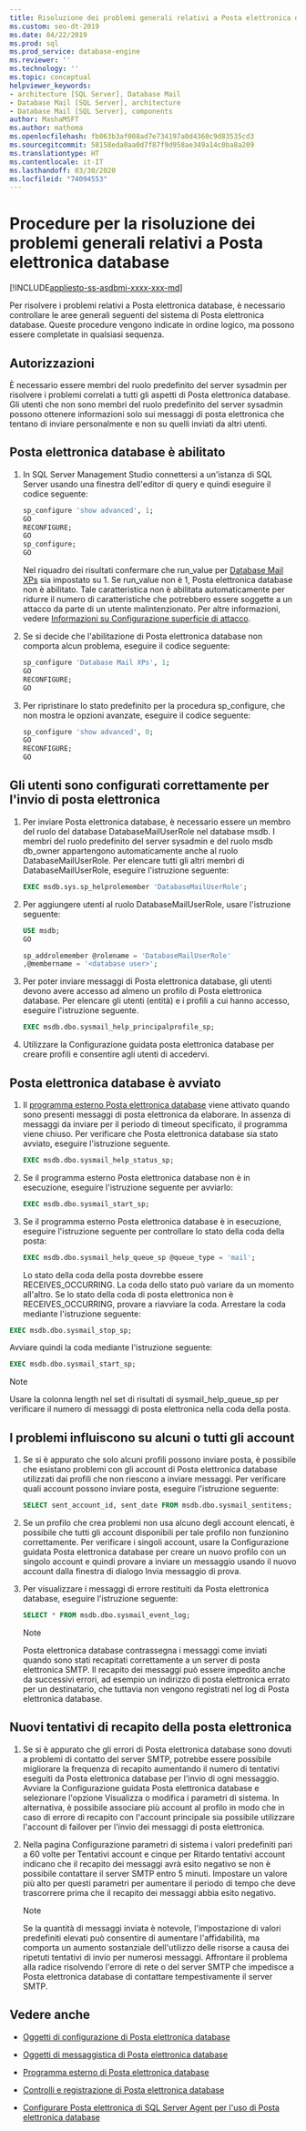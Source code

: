 ```yaml
---
title: Risoluzione dei problemi generali relativi a Posta elettronica database
ms.custom: seo-dt-2019
ms.date: 04/22/2019
ms.prod: sql
ms.prod_service: database-engine
ms.reviewer: ''
ms.technology: ''
ms.topic: conceptual
helpviewer_keywords:
- architecture [SQL Server], Database Mail
- Database Mail [SQL Server], architecture
- Database Mail [SQL Server], components
author: MashaMSFT
ms.author: mathoma
ms.openlocfilehash: fb063b3af008ad7e734197a0d4360c9d83535cd3
ms.sourcegitcommit: 58158eda0aa0d7f87f9d958ae349a14c0ba8a209
ms.translationtype: HT
ms.contentlocale: it-IT
ms.lasthandoff: 03/30/2020
ms.locfileid: "74094553"
---
```

# <a name="general-database-mail-troubleshooting-steps"></a>Procedure per la risoluzione dei problemi generali relativi a Posta elettronica database 
[!INCLUDE[appliesto-ss-asdbmi-xxxx-xxx-md](../../includes/appliesto-ss-asdbmi-xxxx-xxx-md.md)]

Per risolvere i problemi relativi a Posta elettronica database, è necessario controllare le aree generali seguenti del sistema di Posta elettronica database. Queste procedure vengono indicate in ordine logico, ma possono essere completate in qualsiasi sequenza.

## <a name="permissions"></a>Autorizzazioni

È necessario essere membri del ruolo predefinito del server sysadmin per risolvere i problemi correlati a tutti gli aspetti di Posta elettronica database. Gli utenti che non sono membri del ruolo predefinito del server sysadmin possono ottenere informazioni solo sui messaggi di posta elettronica che tentano di inviare personalmente e non su quelli inviati da altri utenti.

## <a name="is-database-mail-enabled"></a>Posta elettronica database è abilitato

1. In SQL Server Management Studio connettersi a un'istanza di SQL Server usando una finestra dell'editor di query e quindi eseguire il codice seguente:

    ```sql
    sp_configure 'show advanced', 1; 
    GO
    RECONFIGURE;
    GO
    sp_configure;
    GO
    ```

   Nel riquadro dei risultati confermare che run_value per [Database Mail XPs](../../database-engine/configure-windows/database-mail-xps-server-configuration-option.md) sia impostato su 1.
   Se run_value non è 1, Posta elettronica database non è abilitato. Tale caratteristica non è abilitata automaticamente per ridurre il numero di caratteristiche che potrebbero essere soggette a un attacco da parte di un utente malintenzionato. Per altre informazioni, vedere [Informazioni su Configurazione superficie di attacco](../security/surface-area-configuration.md).

1. Se si decide che l'abilitazione di Posta elettronica database non comporta alcun problema, eseguire il codice seguente:

    ```sql
    sp_configure 'Database Mail XPs', 1; 
    GO
    RECONFIGURE;
    GO
    ```

1. Per ripristinare lo stato predefinito per la procedura sp_configure, che non mostra le opzioni avanzate, eseguire il codice seguente:

    ```sql 
    sp_configure 'show advanced', 0; 
    GO
    RECONFIGURE;
    GO
    ```

## <a name="are-users-properly-configured-to-send-mail"></a>Gli utenti sono configurati correttamente per l'invio di posta elettronica

1. Per inviare Posta elettronica database, è necessario essere un membro del ruolo del database DatabaseMailUserRole nel database msdb. I membri del ruolo predefinito del server sysadmin e del ruolo msdb db_owner appartengono automaticamente anche al ruolo DatabaseMailUserRole. Per elencare tutti gli altri membri di DatabaseMailUserRole, eseguire l'istruzione seguente:

    ```sql
    EXEC msdb.sys.sp_helprolemember 'DatabaseMailUserRole';
    ```

1. Per aggiungere utenti al ruolo DatabaseMailUserRole, usare l'istruzione seguente:

    ```sql
    USE msdb;
    GO
    
    sp_addrolemember @rolename = 'DatabaseMailUserRole'
    ,@membername = '<database user>';
    ```

1. Per poter inviare messaggi di Posta elettronica database, gli utenti devono avere accesso ad almeno un profilo di Posta elettronica database. Per elencare gli utenti (entità) e i profili a cui hanno accesso, eseguire l'istruzione seguente.

    ```sql
    EXEC msdb.dbo.sysmail_help_principalprofile_sp;
    ```

1. Utilizzare la Configurazione guidata posta elettronica database per creare profili e consentire agli utenti di accedervi.
 
## <a name="is-database-mail-started"></a>Posta elettronica database è avviato

1. Il [programma esterno Posta elettronica database](database-mail-external-program.md) viene attivato quando sono presenti messaggi di posta elettronica da elaborare. In assenza di messaggi da inviare per il periodo di timeout specificato, il programma viene chiuso. Per verificare che Posta elettronica database sia stato avviato, eseguire l'istruzione seguente.

    ```sql
    EXEC msdb.dbo.sysmail_help_status_sp;
    ```
1. Se il programma esterno Posta elettronica database non è in esecuzione, eseguire l'istruzione seguente per avviarlo:

    ```sql
    EXEC msdb.dbo.sysmail_start_sp;
    ```

1. Se il programma esterno Posta elettronica database è in esecuzione, eseguire l'istruzione seguente per controllare lo stato della coda della posta:

    ```sql
    EXEC msdb.dbo.sysmail_help_queue_sp @queue_type = 'mail';
    ```
  
   Lo stato della coda della posta dovrebbe essere RECEIVES_OCCURRING. La coda dello stato può variare da un momento all'altro. Se lo stato della coda di posta elettronica non è RECEIVES_OCCURRING, provare a riavviare la coda. Arrestare la coda mediante l'istruzione seguente:
   
```sql
EXEC msdb.dbo.sysmail_stop_sp;
```

Avviare quindi la coda mediante l'istruzione seguente:

```sql
EXEC msdb.dbo.sysmail_start_sp;
```

  > [!NOTE]
  >  Usare la colonna length nel set di risultati di sysmail_help_queue_sp per verificare il numero di messaggi di posta elettronica nella coda della posta.

## <a name="do-problems-affect-some-or-all-accounts"></a>I problemi influiscono su alcuni o tutti gli account

1. Se si è appurato che solo alcuni profili possono inviare posta, è possibile che esistano problemi con gli account di Posta elettronica database utilizzati dai profili che non riescono a inviare messaggi. Per verificare quali account possono inviare posta, eseguire l'istruzione seguente:

    ```sql
    SELECT sent_account_id, sent_date FROM msdb.dbo.sysmail_sentitems;
    ```

1. Se un profilo che crea problemi non usa alcuno degli account elencati, è possibile che tutti gli account disponibili per tale profilo non funzionino correttamente. Per verificare i singoli account, usare la Configurazione guidata Posta elettronica database per creare un nuovo profilo con un singolo account e quindi provare a inviare un messaggio usando il nuovo account dalla finestra di dialogo Invia messaggio di prova. 
1. Per visualizzare i messaggi di errore restituiti da Posta elettronica database, eseguire l'istruzione seguente:

    ```sql
    SELECT * FROM msdb.dbo.sysmail_event_log;
    ```

   > [!NOTE]
   > Posta elettronica database contrassegna i messaggi come inviati quando sono stati recapitati correttamente a un server di posta elettronica SMTP. Il recapito dei messaggi può essere impedito anche da successivi errori, ad esempio un indirizzo di posta elettronica errato per un destinatario, che tuttavia non vengono registrati nel log di Posta elettronica database.

## <a name="retry-mail-delivery"></a>Nuovi tentativi di recapito della posta elettronica

1. Se si è appurato che gli errori di Posta elettronica database sono dovuti a problemi di contatto del server SMTP, potrebbe essere possibile migliorare la frequenza di recapito aumentando il numero di tentativi eseguiti da Posta elettronica database per l'invio di ogni messaggio. Avviare la Configurazione guidata Posta elettronica database e selezionare l'opzione Visualizza o modifica i parametri di sistema. In alternativa, è possibile associare più account al profilo in modo che in caso di errore di recapito con l'account principale sia possibile utilizzare l'account di failover per l'invio dei messaggi di posta elettronica.
1. Nella pagina Configurazione parametri di sistema i valori predefiniti pari a 60 volte per Tentativi account e cinque per Ritardo tentativi account indicano che il recapito dei messaggi avrà esito negativo se non è possibile contattare il server SMTP entro 5 minuti. Impostare un valore più alto per questi parametri per aumentare il periodo di tempo che deve trascorrere prima che il recapito dei messaggi abbia esito negativo.

    > [!NOTE]
    > Se la quantità di messaggi inviata è notevole, l'impostazione di valori predefiniti elevati può consentire di aumentare l'affidabilità, ma comporta un aumento sostanziale dell'utilizzo delle risorse a causa dei ripetuti tentativi di invio per numerosi messaggi. Affrontare il problema alla radice risolvendo l'errore di rete o del server SMTP che impedisce a Posta elettronica database di contattare tempestivamente il server SMTP.



##  <a name="see-also"></a><a name="RelatedContent"></a> Vedere anche
  
-   [Oggetti di configurazione di Posta elettronica database](../../relational-databases/database-mail/database-mail-configuration-objects.md)  
  
-   [Oggetti di messaggistica di Posta elettronica database](../../relational-databases/database-mail/database-mail-messaging-objects.md)  
  
-   [Programma esterno di Posta elettronica database](../../relational-databases/database-mail/database-mail-external-program.md)  
  
-   [Controlli e registrazione di Posta elettronica database](../../relational-databases/database-mail/database-mail-log-and-audits.md)  
  
-   [Configurare Posta elettronica di SQL Server Agent per l'uso di Posta elettronica database](../../relational-databases/database-mail/configure-sql-server-agent-mail-to-use-database-mail.md)  
  
  
  
